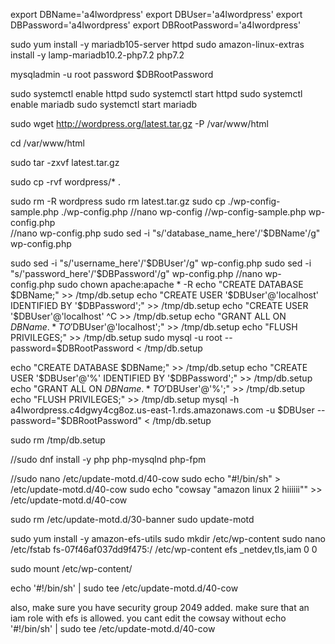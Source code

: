 export DBName='a4lwordpress'
export DBUser='a4lwordpress'
export DBPassword='a4lwordpress'
export DBRootPassword='a4lwordpress'

sudo yum install -y mariadb105-server httpd
sudo amazon-linux-extras install -y lamp-mariadb10.2-php7.2 php7.2 

mysqladmin -u root password $DBRootPassword 

sudo systemctl enable httpd
sudo systemctl start httpd
sudo systemctl enable mariadb
sudo systemctl start mariadb

sudo wget http://wordpress.org/latest.tar.gz -P /var/www/html

cd /var/www/html

sudo tar -zxvf latest.tar.gz

sudo cp -rvf wordpress/* .


sudo rm -R wordpress
 sudo rm latest.tar.gz 
 sudo cp ./wp-config-sample.php ./wp-config.php
 //nano wp-config
//wp-config-sample.php  wp-config.php         
 //nano wp-config.php 
 sudo sed -i "s/'database_name_here'/'$DBName'/g" wp-config.php 
 
 sudo sed -i "s/'username_here'/'$DBUser'/g" wp-config.php 
 sudo sed -i "s/'password_here'/'$DBPassword'/g" wp-config.php 
 //nano wp-config.php 
 sudo chown apache:apache * -R
 echo "CREATE DATABASE $DBName;" >> /tmp/db.setup
 echo "CREATE USER '$DBUser'@'localhost' IDENTIFIED BY '$DBPassword';" >> /tmp/db.setup
 echo "CREATE USER '$DBUser'@'localhost' ^C >> /tmp/db.setup
 echo "GRANT ALL ON $DBName.* TO '$DBUser'@'localhost';" >> /tmp/db.setup
 echo "FLUSH PRIVILEGES;" >> /tmp/db.setup 
 sudo mysql -u root --password=$DBRootPassword < /tmp/db.setup
 
 
 
 
 
 
 echo "CREATE DATABASE $DBName;" >> /tmp/db.setup
echo "CREATE USER '$DBUser'@'%' IDENTIFIED BY '$DBPassword';" >> /tmp/db.setup
echo "GRANT ALL ON $DBName.* TO '$DBUser'@'%';" >> /tmp/db.setup
echo "FLUSH PRIVILEGES;" >> /tmp/db.setup
mysql -h a4lwordpress.c4dgwy4cg8oz.us-east-1.rds.amazonaws.com -u $DBUser --password="$DBRootPassword" < /tmp/db.setup

sudo rm /tmp/db.setup


//sudo dnf install -y php php-mysqlnd php-fpm

//sudo nano /etc/update-motd.d/40-cow
sudo echo "#!/bin/sh" > /etc/update-motd.d/40-cow
sudo echo "cowsay "amazon linux 2 hiiiiii"" >> /etc/update-motd.d/40-cow

sudo rm /etc/update-motd.d/30-banner
sudo update-motd



sudo yum install -y amazon-efs-utils
sudo mkdir /etc/wp-content
sudo nano /etc/fstab
fs-07f46af037dd9f475:/ /etc/wp-content efs _netdev,tls,iam 0 0

sudo mount /etc/wp-content/


echo '#!/bin/sh' | sudo tee /etc/update-motd.d/40-cow


also, make sure you have security group 2049 added.
make sure that an iam role with efs is allowed.
you cant edit the cowsay without echo '#!/bin/sh' | sudo tee /etc/update-motd.d/40-cow
